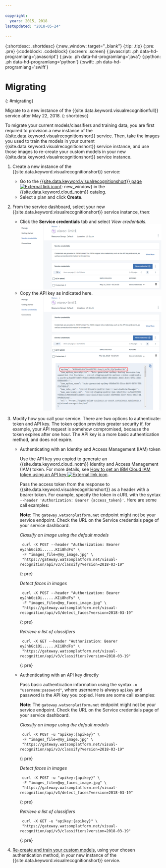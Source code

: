 ```yaml
---

copyright:
  years: 2015, 2018
lastupdated: "2018-05-24"

---
```


{:shortdesc: .shortdesc}
{:new_window: target="_blank"}
{:tip: .tip}
{:pre: .pre}
{:codeblock: .codeblock}
{:screen: .screen}
{:javascript: .ph data-hd-programlang='javascript'}
{:java: .ph data-hd-programlang='java'}
{:python: .ph data-hd-programlang='python'}
{:swift: .ph data-hd-programlang='swift'}

# Migrating
{: #migrating}

Migrate to a new instance of the {{site.data.keyword.visualrecognitionfull}} service after May 22, 2018.
{: shortdesc}

To migrate your current models/classifiers and training data, you are first required to provision a new instance of the {{site.data.keyword.visualrecognitionshort}} service. Then, take the images you used to train the models in your current {{site.data.keyword.visualrecognitionshort}} service instance, and use those images to re-create your custom models in your new {{site.data.keyword.visualrecognitionshort}} service instance.

1.  Create a new instance of the {{site.data.keyword.visualrecognitionshort}} service:
      - Go to the [{{site.data.keyword.visualrecognitionshort}} page ![External link icon](../../icons/launch-glyph.svg "External link icon")](https://console.bluemix.net/catalog/services/visual-recognition){: new_window} in the {{site.data.keyword.cloud_notm}} catalog.
      - Select a plan and click **Create**.

1.  From the service dashboard, select your new {{site.data.keyword.visualrecognitionshort}} service instance, then:
     - Click the **Service credentials** tab and select *View credentials*.
     ![Service credentials tab](images/apikey1.png)
     - Copy the API key as indicated here.
     ![Service credentials tab](images/apikey2.png)

1.  Modify how you call your service. There are two options to authenticate: token and API key. The token option provides greater security if, for example, your API request is somehow compromised, because the token expires after one hour. The API key is a more basic authentication method, and does not expire.

    - Authenticating with an Identity and Access Management (IAM) token

      Use the API key you copied to generate an {{site.data.keyword.cloud_notm}} Identity and Access Management (IAM) token. For more details, see [How to get an IBM Cloud IAM token using an API key ![External link icon](../../icons/launch-glyph.svg "External link icon")](/docs/iam/apikey_iamtoken.html).

      Pass the access token from the response to {{site.data.keyword.visualrecognitionshort}} as a header with a bearer token. For example, specify the token in cURL with the syntax `--header 'Authorization: Bearer {access_token}'`.  Here are some call examples:

      **Note**: The `gateway.watsonplatform.net` endpoint might not be your service endpoint. Check the URL on the Service credentials page of your service dashboard.

      *Classify an image using the default models*

      ``` curl
       curl -X POST --header "Authorization: Bearer eyJhbGciOi......KIi8hdFs" \
       -F "images_file=@my_image.jpg" \
       "https://gateway.watsonplatform.net/visual-recognition/api/v3/classify?version=2018-03-19"
      ```

      {: pre}

      *Detect faces in images*

      ``` curl
       curl -X POST --header "Authorization: Bearer eyJhbGciOi......KIi8hdFs" \
       -F "images_file=@my_faces_image.jpg" \
       "https://gateway.watsonplatform.net/visual-recognition/api/v3/detect_faces?version=2018-03-19"
      ```

      {: pre}

      *Retrieve a list of classifiers*

      ``` curl
       curl -X GET --header "Authorization: Bearer eyJhbGciOi......KIi8hdFs" \
       "https://gateway.watsonplatform.net/visual-recognition/api/v3/classifiers?version=2018-03-19"
      ```

      {: pre}

    - Authenticating with an API key directly

      Pass basic authentication information using the syntax `-u "username:password"`, where username is always `apikey` and password is the API key you copied. Here are some call examples:

      **Note**: The `gateway.watsonplatform.net` endpoint might not be your service endpoint. Check the URL on the Service credentials page of your service dashboard.

      *Classify an image using the default models*

      ``` curl
       curl -X POST -u "apikey:{apikey}" \
       -F "images_file=@my_image.jpg" \
       "https://gateway.watsonplatform.net/visual-recognition/api/v3/classify?version=2018-03-19"
      ```

      {: pre}

      *Detect faces in images*

      ``` curl
       curl -X POST -u "apikey:{apikey}" \
       -F "images_file=@my_faces_image.jpg" \
       "https://gateway.watsonplatform.net/visual-recognition/api/v3/detect_faces?version=2018-03-19"
      ```

      {: pre}

      *Retrieve a list of classifiers*

      ``` curl
       curl -X GET -u "apikey:{apikey}" \
       "https://gateway.watsonplatform.net/visual-recognition/api/v3/classifiers?version=2018-03-19"
      ```

      {: pre}

1. [Re-create and train your custom models](tutorial-custom-classifier.html#creating-a-custom-model), using your chosen authentication method, in your new instance of the {{site.data.keyword.visualrecognitionshort}} service.

